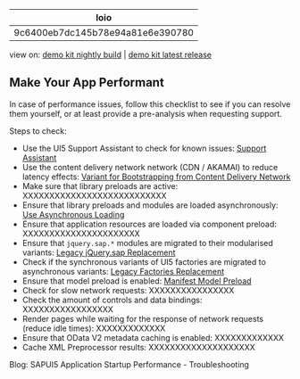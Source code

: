 <!-- loio9c6400eb7dc145b78e94a81e6e390780 -->

| loio |
| -----|
| 9c6400eb7dc145b78e94a81e6e390780 |

<div id="loio">

view on: [demo kit nightly build](https://openui5nightly.hana.ondemand.com/#/topic/9c6400eb7dc145b78e94a81e6e390780) | [demo kit latest release](https://openui5.hana.ondemand.com/#/topic/9c6400eb7dc145b78e94a81e6e390780)</div>

## Make Your App Performant

In case of performance issues, follow this checklist to see if you can resolve them yourself, or at least provide a pre-analysis when requesting support.

Steps to check:

-   Use the UI5 Support Assistant to check for known issues: [Support Assistant](Support_Assistant_57ccd7d.md)
-   Use the content delivery network network \(CDN / AKAMAI\) to reduce latency effects: [Variant for Bootstrapping from Content Delivery Network](Variant_for____________Bootstrapping_from_Content_Delivery_Network_2d3eb2f.md)
-   Make sure that library preloads are active: XXXXXXXXXXXXXXXXXXXXXXXXXXX
-   Ensure that library preloads and modules are loaded asynchronously: [Use Asynchronous Loading](Use_Asynchronous_Loading_676b636.md)
-   Ensure that application resources are loaded via component preload: XXXXXXXXXXXXXXXXXXXXXX
-   Ensure that `jquery.sap.*` modules are migrated to their modularised variants: [Legacy jQuery.sap Replacement](Legacy_jQuery.sap_Replacement_a075ed8.md)
-   Check if the synchronous variants of UI5 factories are migrated to asynchronous variants: [Legacy Factories Replacement](Legacy_Factories_Replacement_491bd9c.md)
-   Ensure that model preload is enabled: [Manifest Model Preload](Manifest_Model_Preload_26ba6a5.md)
-   Check for slow network requests: XXXXXXXXXXXXXXXX
-   Check the amount of controls and data bindings: XXXXXXXXXXXXXXXXX
-   Render pages while waiting for the response of network requests \(reduce idle times\): XXXXXXXXXXXXX
-   Ensure that OData V2 metadata caching is enabled: XXXXXXXXXXXXX
-   Cache XML Preprocessor results: XXXXXXXXXXXXXXXXXXXX

Blog: SAPUI5 Application Startup Performance - Troubleshooting

